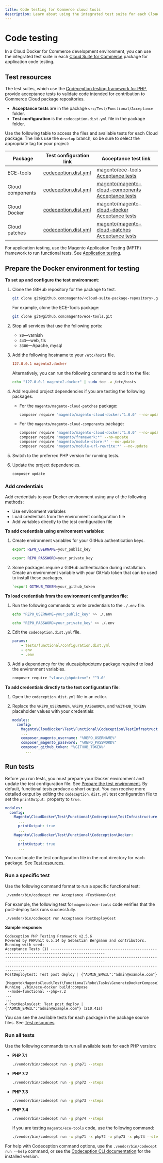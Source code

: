 ```yaml
---
title: Code testing for Commerce cloud tools
description: Learn about using the integrated test suite for each Cloud tools package.
---
```


# Code testing

In a Cloud Docker for Commerce development environment, you can use the integrated test suite in each [Cloud Suite for Commerce][] package for application code testing.

## Test resources

The test suites, which use the [Codeception testing framework for PHP][], provide acceptance tests to validate code intended for contribution to Commerce Cloud package repositories.

- **Acceptance tests** are in the package `src/Test/Functional/Acceptance` folder.
- **Test configuration** is the `codeception.dist.yml` file in the package folder.

Use the following table to access the files and available tests for each Cloud package. The links use the `develop` branch, so be sure to select the appropriate tag for your project:

| Package          | Test configuration link                                                       | Acceptance test link                                  |
| ---------------- | ----------------------------------------------------------------------------- | ----------------------------------------------------- |
| ECE-tools        | [codeception.dist.yml][magento/ece-tools codeception.dist.yml]                | [magento/ece-tools Acceptance tests][]                |
| Cloud components | [codeception.dist.yml][magento/magento-cloud-components codeception.dist.yml] | [magento/magento-cloud-components Acceptance tests][] |
| Cloud Docker     | [codeception.dist.yml][magento/magento-cloud-docker codeception.dist.yml]     | [magento/magento-cloud-docker Acceptance tests][]     |
| Cloud patches    | [codeception.dist.yml][magento/magento-cloud-patches codeception.dist.yml]    | [magento/magento-cloud-patches Acceptance tests][]    |

<InlineAlert variant="info" slots="text"/>

For application testing, use the Magento Application Testing (MFTF) framework to run functional tests. See [Application testing](application-testing.md).

## Prepare the Docker environment for testing

**To set up and configure the test environment**:

1. Clone the GitHub repository for the package to test.

   ```bash
   git clone git@github.com:magento/<cloud-suite-package-repository>.git
   ```

   For example, clone the ECE-Tools package:

   ```bash
   git clone git@github.com:magento/ece-tools.git
   ```

1. Stop all services that use the following ports:

   -  `80`—varnish
   -  `443`—web, tls
   -  `3306`—Apache, mysql

1. Add the following hostname to your `/etc/hosts` file.

   ```conf
   127.0.0.1 magento2.docker
   ```

   Alternatively, you can run the following command to add it to the file:

   ```bash
   echo "127.0.0.1 magento2.docker" | sudo tee -a /etc/hosts
   ```

1. Add required project dependencies if you are testing the following packages.

   -  For the `magento/magento-cloud-patches` package:

      ```bash
      composer require "magento/magento-cloud-docker:^1.0.0" --no-update
      ```

   -  For the `magento/magento-cloud-components` package:

      ```bash
      composer require "magento/magento-cloud-docker:^1.0.0" --no-update
      composer require "magento/framework:*" --no-update
      composer require "magento/module-store:*" --no-update
      composer require "magento/module-url-rewrite:*" --no-update
      ```

1. Switch to the preferred PHP version for running tests.

1. Update the project dependencies.

   ```bash
   composer update
   ```

### Add credentials

Add credentials to your Docker environment using any of the following methods:

- Use environment variables
- Load credentials from the environment configuration file
- Add variables directly to the test configuration file

**To add credentials using environment variables**:

1. Create environment variables for your GitHub authentication keys.

   ```bash
   export REPO_USERNAME=your_public_key
   ```

   ```bash
   export REPO_PASSWORD=your_private_key
   ```

1. Some packages require a GitHub authentication during installation. Create an environment variable with your GitHub token that can be used to install these packages.

   ```bash
   `export GITHUB_TOKEN=your_github_token
   ````

**To load credentials from the environment configuration file**:

1. Run the following commands to write credentials to the `./.env` file.

   ```bash
   echo "REPO_USERNAME=your_public_key" >> ./.env
   ```

   ```bash
   echo "REPO_PASSWORD=your_private_key" >> ./.env
   ```

1. Edit the `codeception.dist.yml` file.

   ```yaml
   params:
       - tests/functional/configuration.dist.yml
       - env
       - .env
   ```

1. Add a dependency for the [vlucas/phpdotenv][] package required to load the environment variables.

   ```bash
   composer require "vlucas/phpdotenv": "^3.0"
   ```

**To add credentials directly to the test configuration file**:

1. Open the `codeception.dist.yml` file in an editor.

1. Replace the `%REPO_USERNAME%`, `%REPO_PASSWORD%`, and `%GITHUB_TOKEN%` placeholder values with your credentials:

   ```yaml
   modules:
     config:
       Magento\CloudDocker\Test\Functional\Codeception\TestInfrastructure:
       ...
       composer_magento_username: "%REPO_USERNAME%"
       composer_magento_password: "%REPO_PASSWORD%"
       composer_github_token: "%GITHUB_TOKEN%"
         ...
   ```

## Run tests

Before you run tests, you must prepare your Docker environment and update the test configuration file. See [Prepare the test environment](#prepare-the-docker-environment-for-testing). By default, functional tests produce a short output. You can receive more detailed output by editing the `codeception.dist.yml` test configuration file to set the `printOutput:` property to `true`.

```yaml
modules:
  config:
    Magento\CloudDocker\Test\Functional\Codeception\TestInfrastructure:
      ...
      printOutput: true
      ...
    Magento\CloudDocker\Test\Functional\Codeception\Docker:
      ...
      printOutput: true
      ...
```

<InlineAlert variant="help" slots="text"/>

You can locate the test configuration file in the root directory for each package. See [Test resources](#test-resources).

### Run a specific test

Use the following command format to run a specific functional test:

```bash
./vendor/bin/codecept run Acceptance <TestName>Cest
```

For example, the following test for `magento/ece-tools` code verifies that the post-deploy task runs successfully.

```bash
./vendor/bin/codecept run Acceptance PostDeployCest
```

**Sample response:**

```terminal
Codeception PHP Testing Framework v2.5.6
Powered by PHPUnit 6.5.14 by Sebastian Bergmann and contributors.
Running with seed:
Acceptance Tests (1) -----------------------------------------------------------------------------------------------
--------------------------------------------------------------------------------------------------------------------
-------------------------------------------------------------------------------
PostDeployCest: Test post deploy | {"ADMIN_EMAIL":"admin@example.com"}
 [Magento\MagentoCloud\Test\Functional\Robo\Tasks\GenerateDockerCompose] Running ./bin/ece-docker build:compose
 --mode=functional --php=7.2
...
...
✔ PostDeployCest: Test post deploy | {"ADMIN_EMAIL":"admin@example.com"} (210.41s)
```

<InlineAlert variant="help" slots="text"/>

You can see the available tests for each package in the package source files. See [Test resources](#test-resources).

### Run all tests

Use the following commands to run all available tests for each PHP version:

-  **PHP 7.1**

   ```bash
   ./vendor/bin/codecept run -g php71 --steps
   ```

-  **PHP 7.2**

   ```bash
   ./vendor/bin/codecept run -g php72 --steps
   ```

-  **PHP 7.3**

   ```bash
   ./vendor/bin/codecept run -g php73 --steps
   ```

-  **PHP 7.4**

   ```bash
   ./vendor/bin/codecept run -g php74 --steps
   ```

   If you are testing `magento/ece-tools` code, use the following command:

   ```bash
   ./vendor/bin/codecept run -x php71 -x php72 -x php73 -x php74 --steps
   ```

<InlineAlert variant="help" slots="text"/>

For help with Codeception command options, use the `.vendor/bin/codecept run --help` command, or see the [Codeception CLI documentation][] for the installed version.

<!--Link definitions-->

[Cloud Suite for Commerce]: https://experienceleague.adobe.com/docs/commerce-cloud-service/user-guide/release-notes/cloud-tools-suite.html
[Codeception testing framework for PHP]: https://github.com/codeception/codeception
[magento/ece-tools codeception.dist.yml]: https://github.com/magento/ece-tools/blob/develop/codeception.dist.yml
[magento/magento-cloud-components codeception.dist.yml]: https://github.com/magento/magento-cloud-components/blob/develop/codeception.dist.yml
[magento/magento-cloud-patches codeception.dist.yml]: https://github.com/magento/magento-cloud-patches/blob/develop/codeception.dist.yml
[magento/magento-cloud-docker codeception.dist.yml]: https://github.com/magento/magento-cloud-docker/blob/develop/codeception.dist.yml
[magento/ece-tools Acceptance tests]: https://github.com/magento/ece-tools/tree/develop/src/Test/Functional/Acceptance
[magento/magento-cloud-components Acceptance tests]: https://github.com/magento/magento-cloud-components/tree/develop/Test/Functional/Acceptance
[magento/magento-cloud-docker Acceptance tests]: https://github.com/magento/magento-cloud-docker/tree/develop/src/Test/Functional/Acceptance
[magento/magento-cloud-patches Acceptance tests]: https://github.com/magento/magento-cloud-patches/tree/develop/src/Test/Functional/Acceptance
[vlucas/phpdotenv]: https://github.com/vlucas/phpdotenv
[Codeception CLI documentation]: https://github.com/Codeception/Codeception/blob/2.5/src/Codeception/Command/Run.php
